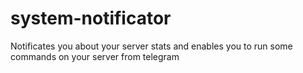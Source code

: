 # system-notificator
Notificates you about your server stats and enables you to run some commands on your server from telegram

